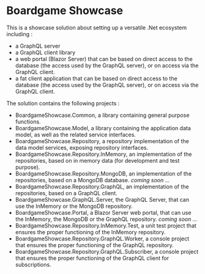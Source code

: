 # Boardgame Showcase

This is a showcase solution about setting up
a versatile .Net ecosystem including :
+ a GraphQL server
+ a GraphQL client library
+ a web portal (Blazor Server) that can be based
  on direct access to the database
  (the access used by the GraphQL server),
  or on access via the GraphQL client.
+ a fat client application that can be based
  on direct access to the database
  (the access used by the GraphQL server),
  or on access via the GraphQL client.

The solution contains the following projects :
+ BoardgameShowcase.Common, a library containing general purpose functions.
+ BoardgameShowcase.Model, a library containing the application data model,
  as well as the related service interfaces.
+ BoardgameShowcase.Repository, a repository implementation
  of the data model services, exposing repository interfaces.
+ BoardgameShowcase.Repository.InMemory, an implementation of the repositories,
  based on in memory data (for development and test purpose).
+ BoardgameShowcase.Repository.MongoDB, an implementation of the repositories,
  based on a MongoDB database.
  _coming soon ..._
+ BoardgameShowcase.Repository.GraphQL, an implementation of the repositories,
  based on a GraphQL client.
+ BoardgameShowcase.GraphQL.Server, the GraphQL Server,
  that can use the InMemory or the MongoDB repository.
+ BoardgameShowcase.Portal, a Blazor Server web portal,
  that can use the InMemory, the MongoDB or the GraphQL repository.
  _coming soon ..._
+ BoardgameShowcase.Repository.InMemory.Test, a unit test project
  that ensures the proper functioning of the InMemory repository.
+ BoardgameShowcase.Repository.GraphQL.Worker, a console project
  that ensures the proper functioning of the GraphQL repository.
+ BoardgameShowcase.Repository.GraphQL.Subscriber, a console project
  that ensures the proper functioning of the GraphQL client for subscriptions.
